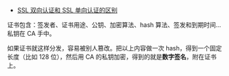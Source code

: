 - [SSL 双向认证和 SSL 单向认证的区别](https://www.jianshu.com/p/fb5fe0165ef2)

证书包含：签发者、证书用途、公钥、加密算法、hash 算法、签发和到期时间...私钥在 CA 手中。

如果证书就这样分发，容易被别人篡改。把以上内容做一次 hash，得到一个固定长度（比如 128 位），然后用 CA 的私钥加密，得到的就是**数字签名**，附在证书上。

